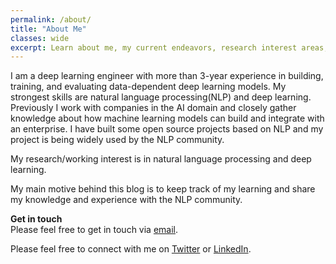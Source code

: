 ```yaml
---
permalink: /about/
title: "About Me"
classes: wide
excerpt: Learn about me, my current endeavors, research interest areas, and the motive behind this personal blog.
---
```


I am a deep learning engineer with more than 3-year experience in building, training, and evaluating data-dependent deep learning models. My strongest skills are natural language processing(NLP) and deep learning. Previously I work with companies in the AI domain and closely gather knowledge about how machine learning models can build and integrate with an enterprise.
I have built some open source projects based on NLP and my project is being widely used by the NLP community.

My research/working interest is in natural language processing and deep learning.

My main motive behind this blog is to keep track of my learning and share my knowledge and experience with the NLP community.

**Get in touch**  
Please feel free to get in touch via [email](mailto:brursagor@gmail.com). 

Please feel free to connect with me on [Twitter](https://twitter.com/sagor_sarker) or [LinkedIn](https://www.linkedin.com/in/sagor-sarker).